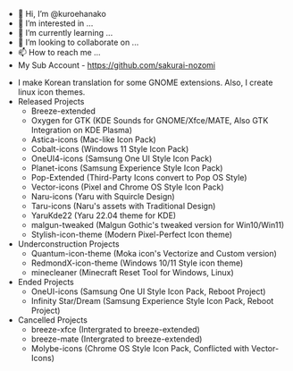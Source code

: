 - 👋 Hi, I’m @kuroehanako
- 👀 I’m interested in ...
- 🌱 I’m currently learning ...
- 💞️ I’m looking to collaborate on ...
- 📫 How to reach me ...
- My Sub Account - https://github.com/sakurai-nozomi

<!---
kuroehanako/kuroehanako is a ✨ special ✨ repository because its `README.md` (this file) appears on your GitHub profile.
You can click the Preview link to take a look at your changes.
--->
 - I make Korean translation for some GNOME extensions. Also, I create linux icon themes.
 - Released Projects
   - Breeze-extended
   - Oxygen for GTK (KDE Sounds for GNOME/Xfce/MATE, Also GTK Integration on KDE Plasma) 
   - Astica-icons (Mac-like Icon Pack)
   - Cobalt-icons (Windows 11 Style Icon Pack)
   - OneUI4-icons (Samsung One UI Style Icon Pack)
   - Planet-icons (Samsung Experience Style Icon Pack)
   - Pop-Extended (Third-Party Icons convert to Pop OS Style)
   - Vector-icons (Pixel and Chrome OS Style Icon Pack)
   - Naru-icons (Yaru with Squircle Design)
   - Taru-icons (Naru's assets with Traditional Design)
   - YaruKde22 (Yaru 22.04 theme for KDE)
   - malgun-tweaked (Malgun Gothic's tweaked version for Win10/Win11)
   - Stylish-icon-theme (Modern Pixel-Perfect Icon theme)
 - Underconstruction Projects
   - Quantum-icon-theme (Moka icon's Vectorize and Custom version)
   - RedmondX-icon-theme (Windows 10/11 Style icon theme)
   - minecleaner (Minecraft Reset Tool for Windows, Linux)
 - Ended Projects
   - OneUI-icons (Samsung One UI Style Icon Pack, Reboot Project)
   - Infinity Star/Dream (Samsung Experience Style Icon Pack, Reboot Project)
 - Cancelled Projects
   - breeze-xfce (Intergrated to breeze-extended)
   - breeze-mate (Intergrated to breeze-extended)
   - Molybe-icons (Chrome OS Style Icon Pack, Conflicted with Vector-Icons)
